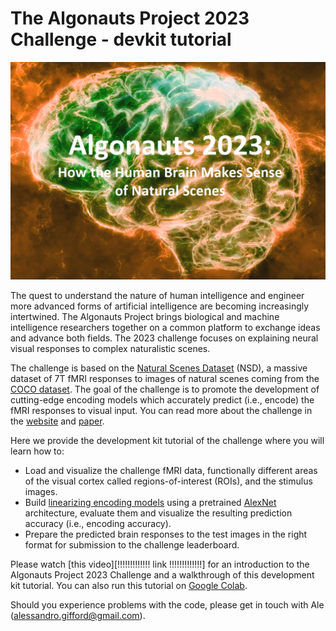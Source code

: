 # **The Algonauts Project 2023 Challenge - devkit tutorial**

![Algonauts 2023 logo](algonauts2023_logo.png)

The quest to understand the nature of human intelligence and engineer more advanced forms of artificial intelligence are becoming increasingly intertwined. The Algonauts Project brings biological and machine intelligence researchers together on a common platform to exchange ideas and advance both fields. The 2023 challenge focuses on explaining neural visual responses to complex naturalistic scenes.

The challenge is based on the [Natural Scenes Dataset][nsd] (NSD), a massive dataset of 7T fMRI responses to images of natural scenes coming from the [COCO dataset][coco]. The goal of the challenge is to promote the development of cutting-edge encoding models which accurately predict (i.e., encode) the fMRI responses to visual input. You can read more about the challenge in the [website][web] and [paper][paper].

Here we provide the development kit tutorial of the challenge where you will learn how to:
* Load and visualize the challenge fMRI data, functionally different areas of the visual cortex called regions-of-interest (ROIs), and the stimulus images.
* Build [linearizing encoding models][encoding] using a pretrained [AlexNet][alexnet] architecture, evaluate them and visualize the resulting prediction accuracy (i.e., encoding accuracy).
* Prepare the predicted brain responses to the test images in the right format for submission to the challenge leaderboard.

Please watch [this video][!!!!!!!!!!!!! link !!!!!!!!!!!!!] for an introduction to the Algonauts Project 2023 Challenge and a walkthrough of this development kit tutorial. You can also run this tutorial on [Google Colab][colab].

Should you experience problems with the code, please get in touch with Ale (alessandro.gifford@gmail.com).

[nsd]: https://doi.org/10.1038/s41593-021-00962-x
[coco]: https://cocodataset.org/#home
[web]: http://algonauts.csail.mit.edu
[paper]: https://arxiv.org/abs/2301.03198
[encoding]: https://www.sciencedirect.com/science/article/pii/S1053811910010657
[alexnet]: https://arxiv.org/abs/1404.5997
[colab]: https://colab.research.google.com/drive/1bLJGP3bAo_hAOwZPHpiSHKlt97X9xsUw?usp=share_link

